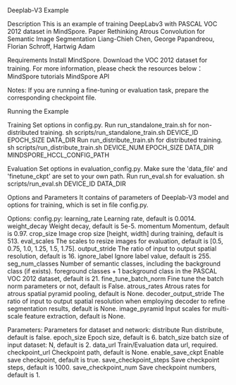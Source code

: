 Deeplab-V3 Example

Description
This is an example of training DeepLabv3 with PASCAL VOC 2012 dataset in MindSpore.
Paper Rethinking Atrous Convolution for Semantic Image Segmentation
Liang-Chieh Chen, George Papandreou, Florian Schroff, Hartwig Adam


Requirements
Install MindSpore.
Download the VOC 2012 dataset for training.
For more information, please check the resources below： 
MindSpore tutorials
MindSpore API

Notes: If you are running a fine-tuning or evaluation task, prepare the corresponding checkpoint file.


Running the Example

Training
Set options in config.py.
Run run_standalone_train.sh for non-distributed training.
sh scripts/run_standalone_train.sh DEVICE_ID EPOCH_SIZE DATA_DIR
Run run_distribute_train.sh for distributed training.
sh scripts/run_distribute_train.sh DEVICE_NUM EPOCH_SIZE DATA_DIR MINDSPORE_HCCL_CONFIG_PATH

Evaluation
Set options in evaluation_config.py. Make sure the 'data_file' and 'finetune_ckpt' are set to your own path.
Run run_eval.sh for evaluation.
sh scripts/run_eval.sh DEVICE_ID DATA_DIR

Options and Parameters
It contains of parameters of Deeplab-V3 model and options for training, which is set in file config.py.

Options:
config.py:
    learning_rate                   Learning rate, default is 0.0014.
    weight_decay                	Weight decay, default is 5e-5.
    momentum                    	Momentum, default is 0.97.
    crop_size                       Image crop size [height, width] during training, default is 513.
    eval_scales                     The scales to resize images for evaluation, default is [0.5, 0.75, 1.0, 1.25, 1.5, 1.75].
	output_stride					The ratio of input to output spatial resolution, default is 16.
	ignore_label					Ignore label value,	default is 255.
	seg_num_classes					Number of semantic classes, including the background class (if exists). 
									foreground classes + 1 background class in the PASCAL VOC 2012 dataset, default is 21.
	fine_tune_batch_norm			Fine tune the batch norm parameters or not, default is False.
	atrous_rates					Atrous rates for atrous spatial pyramid pooling, default is None.
	decoder_output_stride			The ratio of input to output spatial resolution when employing decoder
									to refine segmentation results, default is None.
	image_pyramid					Input scales for multi-scale feature extraction, default is None.
	


Parameters:
Parameters for dataset and network:
    distribute						Run distribute, default is false.
	epoch_size						Epoch size, default is 6.
    batch_size                      batch size of input dataset: N, default is 2.
	data_url						Train/Evaluation data url, required.
	checkpoint_url					Checkpoint path, default is None.
	enable_save_ckpt				Enable save checkpoint, default is true.
	save_checkpoint_steps			Save checkpoint steps, default is 1000.
	save_checkpoint_num				Save checkpoint numbers, default is 1.